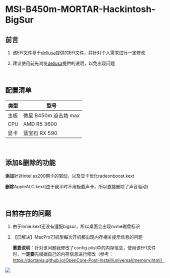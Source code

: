# MSI-B450m-MORTAR-Hackintosh-BigSur



## 前言

1. 该EFI文件基于[dellusa](https://github.com/dellusa/Opencore-MSI-B450M-PRO-R5-3600)提供的EFI文件，并针对个人需求进行一定修改

2. 建议使用前先浏览[dellusa](https://github.com/dellusa/Opencore-MSI-B450M-PRO-R5-3600)提供的说明，以免出现问题



<br>

## 配置清单

| 类型 | 型号                  |
| ---- | --------------------- |
| 主板 | 微星 B450m 迫击炮 max |
| CPU  | AMD R5 3600           |
| 显卡 | 蓝宝石 RX 590         |



<br>

## 添加&删除的功能

**添加**针对intel ax200网卡的驱动，以及显卡优化radeonboost.kext

**删除**AppleALC.kext(由于我平时不用板载声卡，所以直接删除了声音驱动)



<br>

## 目前存在的问题

1. 由于innie.kext还没有适配bigsur，所以桌面会出现nvme磁盘标识

2. 【已解决】MacPro7,1机型每次开机都出现内存相关提示信息的问题

   **重要说明**：针对该问题我修改了config.plist中的内存信息，使用该EFI文件时，**一定要**先根据自己的内存信息进行修改（参考：https://dortania.github.io/OpenCore-Post-Install/universal/memory.html）

![](https://i.loli.net/2020/12/03/D5c619Rjrpxdhby.png)
